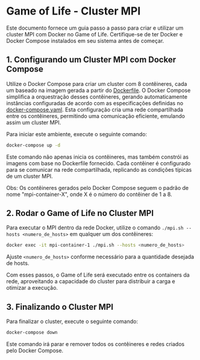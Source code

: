 # Game of Life - Cluster MPI

Este documento fornece um guia passo a passo para criar e utilizar um cluster MPI com Docker no Game of Life. Certifique-se de ter Docker e Docker Compose instalados em seu sistema antes de começar.

## 1. Configurando um Cluster MPI com Docker Compose

Utilize o Docker Compose para criar um cluster com 8 contêineres, cada um baseado na imagem gerada a partir do [Dockerfile](Dockerfile). O Docker Compose simplifica a orquestração desses contêineres, gerando automaticamente instâncias configuradas de acordo com as especificações definidas no [docker-compose.yaml](docker-compose.yaml). Esta configuração cria uma rede compartilhada entre os contêineres, permitindo uma comunicação eficiente, emulando assim um cluster MPI.

Para iniciar este ambiente, execute o seguinte comando:

```bash
docker-compose up -d
```

Este comando não apenas inicia os contêineres, mas também constrói as imagens com base no Dockerfile fornecido. Cada contêiner é configurado para se comunicar na rede compartilhada, replicando as condições típicas de um cluster MPI.

Obs: Os contêineres gerados pelo Docker Compose seguem o padrão de nome "mpi-container-X", onde X é o número do contêiner de 1 a 8.

## 2. Rodar o Game of Life no Cluster MPI

Para executar o MPI dentro da rede Docker, utilize o comando `./mpi.sh --hosts <numero_de_hosts>` em qualquer um dos contêineres:

```bash
docker exec -it mpi-container-1 ./mpi.sh --hosts <numero_de_hosts>
```

Ajuste `<numero_de_hosts>` conforme necessário para a quantidade desejada de hosts.

Com esses passos, o Game of Life será executado entre os containers da rede, aproveitando a capacidade do cluster para distribuir a carga e otimizar a execução.

## 3. Finalizando o Cluster MPI

Para finalizar o cluster, execute o seguinte comando:

```bash
docker-compose down
```

Este comando irá parar e remover todos os contêineres e redes criados pelo Docker Compose.

